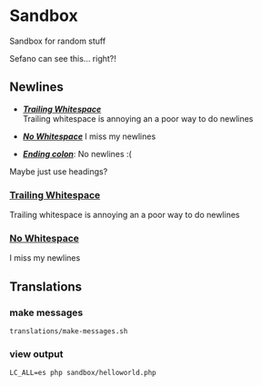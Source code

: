 # Sandbox

Sandbox for random stuff

Sefano can see this... right?!

## Newlines

* _**[Trailing Whitespace][nope]**_   
  Trailing whitespace is annoying an a poor way to do newlines

* _**[No Whitespace][nope]**_
  I miss my newlines

* _**[Ending colon][nope]**_:
  No newlines :(

Maybe just use headings?

### [Trailing Whitespace][nope]
Trailing whitespace is annoying an a poor way to do newlines

### [No Whitespace][nope]
I miss my newlines

[nope]: #nope

## Translations

### make messages

`translations/make-messages.sh`

### view output

`LC_ALL=es php sandbox/helloworld.php`
